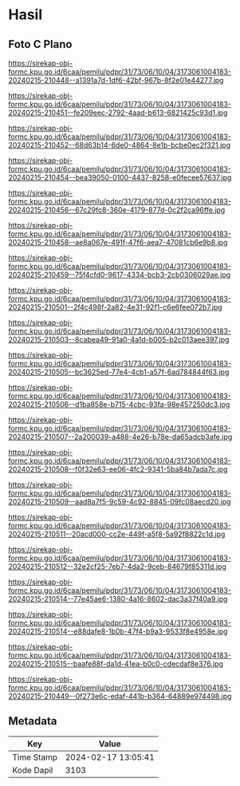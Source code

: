 # Hasil

## Foto C Plano

https://sirekap-obj-formc.kpu.go.id/6caa/pemilu/pdpr/31/73/06/10/04/3173061004183-20240215-210448--a1391a7d-1df6-42bf-967b-8f2e01e44277.jpg

https://sirekap-obj-formc.kpu.go.id/6caa/pemilu/pdpr/31/73/06/10/04/3173061004183-20240215-210451--fe209eec-2792-4aad-b613-6821425c93d1.jpg

https://sirekap-obj-formc.kpu.go.id/6caa/pemilu/pdpr/31/73/06/10/04/3173061004183-20240215-210452--68d63b14-6de0-4864-8e1b-bcbe0ec2f321.jpg

https://sirekap-obj-formc.kpu.go.id/6caa/pemilu/pdpr/31/73/06/10/04/3173061004183-20240215-210454--bea39050-0100-4437-8258-e0fecee57637.jpg

https://sirekap-obj-formc.kpu.go.id/6caa/pemilu/pdpr/31/73/06/10/04/3173061004183-20240215-210456--67c29fc8-360e-4179-877d-0c2f2ca96ffe.jpg

https://sirekap-obj-formc.kpu.go.id/6caa/pemilu/pdpr/31/73/06/10/04/3173061004183-20240215-210458--ae8a067e-491f-47f6-aea7-47081cb6e9b8.jpg

https://sirekap-obj-formc.kpu.go.id/6caa/pemilu/pdpr/31/73/06/10/04/3173061004183-20240215-210459--75f4cfd0-9617-4334-bcb3-2cb0306029ae.jpg

https://sirekap-obj-formc.kpu.go.id/6caa/pemilu/pdpr/31/73/06/10/04/3173061004183-20240215-210501--2f4c498f-2a82-4e31-92f1-c6e6fee072b7.jpg

https://sirekap-obj-formc.kpu.go.id/6caa/pemilu/pdpr/31/73/06/10/04/3173061004183-20240215-210503--8cabea49-91a0-4a1d-b005-b2c013aee397.jpg

https://sirekap-obj-formc.kpu.go.id/6caa/pemilu/pdpr/31/73/06/10/04/3173061004183-20240215-210505--bc3625ed-77e4-4cb1-a57f-6ad784844f63.jpg

https://sirekap-obj-formc.kpu.go.id/6caa/pemilu/pdpr/31/73/06/10/04/3173061004183-20240215-210506--d1ba858e-b715-4cbc-93fa-98e457250dc3.jpg

https://sirekap-obj-formc.kpu.go.id/6caa/pemilu/pdpr/31/73/06/10/04/3173061004183-20240215-210507--2a200039-a488-4e26-b78e-da65adcb3afe.jpg

https://sirekap-obj-formc.kpu.go.id/6caa/pemilu/pdpr/31/73/06/10/04/3173061004183-20240215-210508--f0f32e63-ee06-4fc2-9341-5ba84b7ada7c.jpg

https://sirekap-obj-formc.kpu.go.id/6caa/pemilu/pdpr/31/73/06/10/04/3173061004183-20240215-210509--aad8a7f5-9c59-4c92-8845-09fc08aecd20.jpg

https://sirekap-obj-formc.kpu.go.id/6caa/pemilu/pdpr/31/73/06/10/04/3173061004183-20240215-210511--20acd000-cc2e-449f-a5f8-5a92f8822c1d.jpg

https://sirekap-obj-formc.kpu.go.id/6caa/pemilu/pdpr/31/73/06/10/04/3173061004183-20240215-210512--32e2cf25-7eb7-4da2-9ceb-84679f85311d.jpg

https://sirekap-obj-formc.kpu.go.id/6caa/pemilu/pdpr/31/73/06/10/04/3173061004183-20240215-210514--77e45ae6-1380-4a16-8602-dac3a37f40a9.jpg

https://sirekap-obj-formc.kpu.go.id/6caa/pemilu/pdpr/31/73/06/10/04/3173061004183-20240215-210514--e88dafe8-1b0b-47f4-b9a3-9533f8e4958e.jpg

https://sirekap-obj-formc.kpu.go.id/6caa/pemilu/pdpr/31/73/06/10/04/3173061004183-20240215-210515--baafe88f-da1d-41ea-b0c0-cdecdaf8e376.jpg

https://sirekap-obj-formc.kpu.go.id/6caa/pemilu/pdpr/31/73/06/10/04/3173061004183-20240215-210449--0f273e6c-edaf-441b-b364-64889e974498.jpg


## Metadata

| Key        | Value               |
| ---------- | ------------------- |
| Time Stamp | 2024-02-17 13:05:41 |
| Kode Dapil | 3103                |



